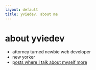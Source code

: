 ```yaml
---
layout: default
title: yviedev, about me
---
```

<div class="blurb">
	<h1>about yviedev</h1>
    <ul>
        <li>attorney turned newbie web developer </li>
        <li>new yorker </li>
        <li><a href="/tags/#about+me">posts where I talk about myself more</a></li>
    </ul>
</div><!-- /.blurb -->